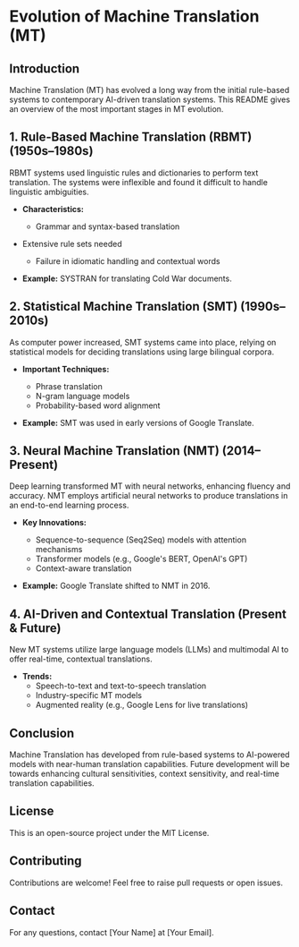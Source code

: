 # Evolution of Machine Translation (MT)

## Introduction
Machine Translation (MT) has evolved a long way from the initial rule-based systems to contemporary AI-driven translation systems. This README gives an overview of the most important stages in MT evolution.

## 1. Rule-Based Machine Translation (RBMT) (1950s–1980s)
RBMT systems used linguistic rules and dictionaries to perform text translation. The systems were inflexible and found it difficult to handle linguistic ambiguities.

- **Characteristics:**
  - Grammar and syntax-based translation
- Extensive rule sets needed
  - Failure in idiomatic handling and contextual words

- **Example:** SYSTRAN for translating Cold War documents.

## 2. Statistical Machine Translation (SMT) (1990s–2010s)
As computer power increased, SMT systems came into place, relying on statistical models for deciding translations using large bilingual corpora.

- **Important Techniques:**
  - Phrase translation
  - N-gram language models
  - Probability-based word alignment

- **Example:** SMT was used in early versions of Google Translate.

## 3. Neural Machine Translation (NMT) (2014–Present)
Deep learning transformed MT with neural networks, enhancing fluency and accuracy. NMT employs artificial neural networks to produce translations in an end-to-end learning process.

- **Key Innovations:**
  - Sequence-to-sequence (Seq2Seq) models with attention mechanisms
  - Transformer models (e.g., Google's BERT, OpenAI's GPT)
  - Context-aware translation

- **Example:** Google Translate shifted to NMT in 2016.

## 4. AI-Driven and Contextual Translation (Present & Future)
New MT systems utilize large language models (LLMs) and multimodal AI to offer real-time, contextual translations.

- **Trends:**
  - Speech-to-text and text-to-speech translation
  - Industry-specific MT models
  - Augmented reality (e.g., Google Lens for live translations)

## Conclusion
Machine Translation has developed from rule-based systems to AI-powered models with near-human translation capabilities. Future development will be towards enhancing cultural sensitivities, context sensitivity, and real-time translation capabilities.

## License
This is an open-source project under the MIT License.

## Contributing
Contributions are welcome! Feel free to raise pull requests or open issues.

## Contact
For any questions, contact [Your Name] at [Your Email].
